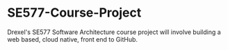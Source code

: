 # SE577-Course-Project
Drexel's SE577 Software Architecture course project will involve building a web based, cloud native, front end to GitHub.
